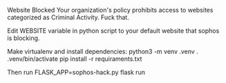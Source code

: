 Website Blocked
Your organization's policy prohibits access to websites categorized as Criminal Activity.
Fuck that.

Edit WEBSITE variable in python script to your default website that sophos is blocking. 

Make virtualenv and install dependencies:
python3 -m venv .venv
. .venv/bin/activate
pip install -r requiraments.txt

Then run 
FLASK_APP=sophos-hack.py flask run



